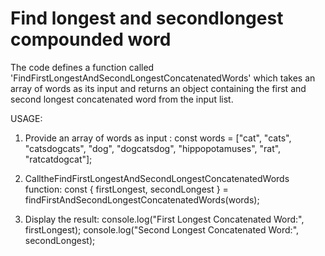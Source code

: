 # Find longest and secondlongest compounded word 

The code defines a function called  'FindFirstLongestAndSecondLongestConcatenatedWords' which takes an array of words as its input and returns an object containing the first and second longest concatenated word from the input list.

USAGE:
1. Provide an array of words as input :
const words = ["cat", "cats", "catsdogcats", "dog", "dogcatsdog", "hippopotamuses", "rat", "ratcatdogcat"];

2. CalltheFindFirstLongestAndSecondLongestConcatenatedWords function:
const { firstLongest, secondLongest } = findFirstAndSecondLongestConcatenatedWords(words);

3. Display the result:
console.log("First Longest Concatenated Word:", firstLongest);
console.log("Second Longest Concatenated Word:", secondLongest);

